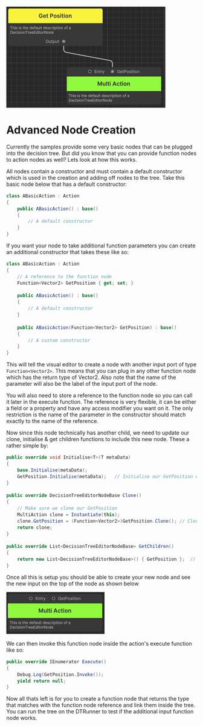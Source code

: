 ![banner](Resources/AdvancedNodeCreation.png)

# Advanced Node Creation

Currently the samples provide some very basic nodes that can be plugged into the decision tree. But did you know that you can provide function nodes to action nodes as well? Lets look at how this works.

All nodes contain a constructor and must contain a default constructor which is used in the creation and adding off nodes to the tree. Take this basic node below that has a default constructor:

```c#
class ABasicAction : Action 
{
    public ABasicAction() : base()
    {
        // A default constructor
    }
}
```

If you want your node to take additional function parameters you can create an additional constructor that takes these like so:

```c#
class ABasicAction : Action 
{
    // A reference to the function node
    Function<Vector2> GetPosition { get; set; }

    public ABasicAction() : base()
    {
        // A default constructor
    }

    public ABasicAction(Function<Vector2> GetPosition) : base()
    {
        // A custom constructor
    }
}
```

This will tell the visual editor to create a node with another input port of type `Function<Vector2>`. This means that you can plug in any other function node which has the return type of Vector2. Also note that the name of the parameter will also be the label of the input port of the node.

You will also need to store a reference to the function node so you can call it later in the execute function. The reference is very flexible, it can be either a field or a property and have any access modifier you want on it. The only restriction is the name of the parameter in the constructor should match exactly to the name of the reference.

Now since this node technically has another child, we need to update our clone, initialise & get children functions to include this new node. These a rather simple by:

```c#
public override void Initialise<T>(T metaData)
{
    base.Initialise(metaData);
    GetPosition.Initialise(metaData);   // Initialise our GetPosition with metaData also
}

public override DecisionTreeEditorNodeBase Clone()
{
    // Make sure we clone our GetPosition
    MultiAction clone = Instantiate(this);
    clone.GetPosition = (Function<Vector2>)GetPosition.Clone(); // Clone has to be explicitly cast to the type we want since it cannot be infered.
    return clone;
}

public override List<DecisionTreeEditorNodeBase> GetChildren()
{
    return new List<DecisionTreeEditorNodeBase>() { GetPosition };  // Return our GetPosition as a child of this node
}
```

Once all this is setup you should be able to create your new node and see the new input on the top of the node as shown below

![actionnode](Resources/MultiInputActionNode.png)

We can then invoke this function node inside the action's execute function like so:

```c#
public override IEnumerator Execute()
{
    Debug.Log(GetPosition.Invoke());
    yield return null;
}
```

Now all thats left is for you to create a function node that returns the type that matches with the function node reference and link them inside the tree. You can run the tree on the DTRunner to test if the additional input function node works.